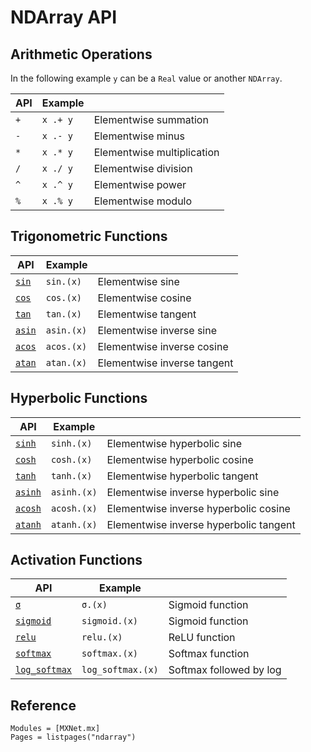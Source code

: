 <!--- Licensed to the Apache Software Foundation (ASF) under one -->
<!--- or more contributor license agreements.  See the NOTICE file -->
<!--- distributed with this work for additional information -->
<!--- regarding copyright ownership.  The ASF licenses this file -->
<!--- to you under the Apache License, Version 2.0 (the -->
<!--- "License"); you may not use this file except in compliance -->
<!--- with the License.  You may obtain a copy of the License at -->

<!---   http://www.apache.org/licenses/LICENSE-2.0 -->

<!--- Unless required by applicable law or agreed to in writing, -->
<!--- software distributed under the License is distributed on an -->
<!--- "AS IS" BASIS, WITHOUT WARRANTIES OR CONDITIONS OF ANY -->
<!--- KIND, either express or implied.  See the License for the -->
<!--- specific language governing permissions and limitations -->
<!--- under the License. -->

# NDArray API

## Arithmetic Operations

In the following example `y` can be a `Real` value or another `NDArray`.

| API | Example  |                            |
|-----|----------|----------------------------|
| `+` | `x .+ y` | Elementwise summation      |
| `-` | `x .- y` | Elementwise minus          |
| `*` | `x .* y` | Elementwise multiplication |
| `/` | `x ./ y` | Elementwise division       |
| `^` | `x .^ y` | Elementwise power          |
| `%` | `x .% y` | Elementwise modulo         |


## Trigonometric Functions

| API            | Example    |                             |
|----------------|------------|-----------------------------|
| [`sin`](@ref)  | `sin.(x)`  | Elementwise sine            |
| [`cos`](@ref)  | `cos.(x)`  | Elementwise cosine          |
| [`tan`](@ref)  | `tan.(x)`  | Elementwise tangent         |
| [`asin`](@ref) | `asin.(x)` | Elementwise inverse sine    |
| [`acos`](@ref) | `acos.(x)` | Elementwise inverse cosine  |
| [`atan`](@ref) | `atan.(x)` | Elementwise inverse tangent |


## Hyperbolic Functions

| API             | Example     |                                        |
|-----------------|-------------|----------------------------------------|
| [`sinh`](@ref)  | `sinh.(x)`  | Elementwise hyperbolic sine            |
| [`cosh`](@ref)  | `cosh.(x)`  | Elementwise hyperbolic cosine          |
| [`tanh`](@ref)  | `tanh.(x)`  | Elementwise hyperbolic tangent         |
| [`asinh`](@ref) | `asinh.(x)` | Elementwise inverse hyperbolic sine    |
| [`acosh`](@ref) | `acosh.(x)` | Elementwise inverse hyperbolic cosine  |
| [`atanh`](@ref) | `atanh.(x)` | Elementwise inverse hyperbolic tangent |


## Activation Functions

| API                   | Example           |                         |
|-----------------------|-------------------|-------------------------|
| [`σ`](@ref)           | `σ.(x)`           | Sigmoid function        |
| [`sigmoid`](@ref)     | `sigmoid.(x)`     | Sigmoid function        |
| [`relu`](@ref)        | `relu.(x)`        | ReLU function           |
| [`softmax`](@ref)     | `softmax.(x)`     | Softmax function        |
| [`log_softmax`](@ref) | `log_softmax.(x)` | Softmax followed by log |


## Reference

```@autodocs
Modules = [MXNet.mx]
Pages = listpages("ndarray")
```
